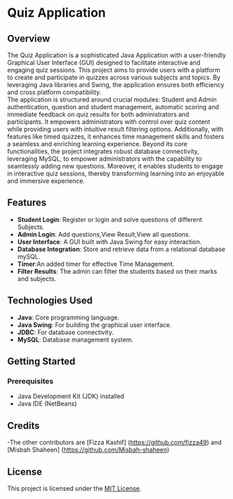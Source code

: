 # Quiz Application

## Overview

The Quiz Application is a sophisticated Java Application with a user-friendly Graphical User Interface (GUI) designed to facilitate interactive and engaging quiz sessions. This project aims to provide users with a platform to create and participate in quizzes across various subjects and topics. By leveraging Java libraries and Swing, the application ensures both efficiency and cross platform compatibility.  
The application is structured around crucial modules: Student and Admin authentication, question and student management, automatic scoring and immediate feedback on quiz results for both administrators and participants. It empowers administrators with control over quiz content while providing users with intuitive result filtering options. Additionally, with features like timed quizzes, it enhances time management skills and fosters a seamless and enriching learning experience. Beyond its core functionalities, the project integrates robust database connectivity, leveraging MySQL, to empower administrators with the capability to seamlessly adding new questions. Moreover, it enables students to engage in interactive quiz sessions, thereby transforming learning into an enjoyable and immersive experience.

## Features

- **Student Login**: Register or login and solve questions of different Subjects.
- **Admin Login**: Add questions,View Result,View all questions.
- **User Interface**: A GUI built with Java Swing for easy interaction.
- **Database Integration**: Store and retrieve data from a relational database mySQL.
- **Timer**:An added timer for effective Time Management.
- **Filter Results**: The admin can filter the students based on their marks and subjects.

## Technologies Used

- **Java**: Core programming language.
- **Java Swing**: For building the graphical user interface.
- **JDBC**: For database connectivity.
- **MySQL**: Database management system.

## Getting Started

### Prerequisites

- Java Development Kit (JDK) installed
- Java IDE (NetBeans)


## Credits
-The other contributors are [Fizza Kashif] (https://github.com/fizza49) and [Misbah Shaheen] (https://github.com/Misbah-shaheen)

## License
This project is licensed under the [MIT License](LICENSE).

